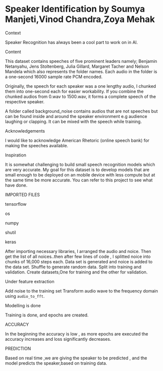 # Speaker Identification by Soumya Manjeti,Vinod Chandra,Zoya Mehak
Context 

Speaker Recognition has always been a cool part to work on in AI.

Content 


This dataset contains speeches of five prominent leaders namely; Benjamin Netanyahu, Jens Stoltenberg, Julia Gillard, Margaret
Tacher and Nelson Mandela which also represents the folder names. Each audio in the folder is a one-second 16000 sample rate PCM encoded.

Originally, the speech for each speaker was a one lengthy audio, I chunked them into one-second each for easier workability. If you combine the chunked audios from 0.wav to 1500.wav, it forms a complete speech of the respective speaker.

A folder called background_noise contains audios that are not speeches but can be found inside and around the speaker environment e.g audience laughing or clapping. It can be mixed with the speech while training.

Acknowledgements

I would like to acknowledge American Rhetoric (online speech bank) for
making the speeches available.

Inspiration

It is somewhat challenging to build small speech recognition models which are very accurate. My goal for this dataset is to develop models that are small enough to be deployed on an mobile device with less compute but at the same time be more accurate. You can
refer to this project to see what have done.

IMPORTED FILES

tensorflow

os

numpy

shutil

keras

After importing necessary libraries,  I arranged the audio and noice.
Then get the list of all noices..then after few lines of code , I splitted noice into chunks of 16,000 steps each.
Data set is generated and noice is added to the data set.
Shuffle to generate random data.
Split into training and validation.
Create datasets,One for training and the other for validation.

Under feature extraction 

Add noise to the training set
Transform audio wave to the frequency domain using `audio_to_fft`.

Modelling is done

Training is done, and epochs are created.

ACCURACY

In the beginning the accuracy is low , as more epochs are executed the accuracy increases
and loss significantly decreases.

PREDICTION

Based on real time ,we are giving the speaker to be predicted , and the model predicts the speaker,based on training data.





